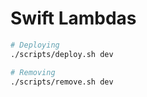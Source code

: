 # Swift Lambdas

```bash
# Deploying
./scripts/deploy.sh dev

# Removing
./scripts/remove.sh dev
```
